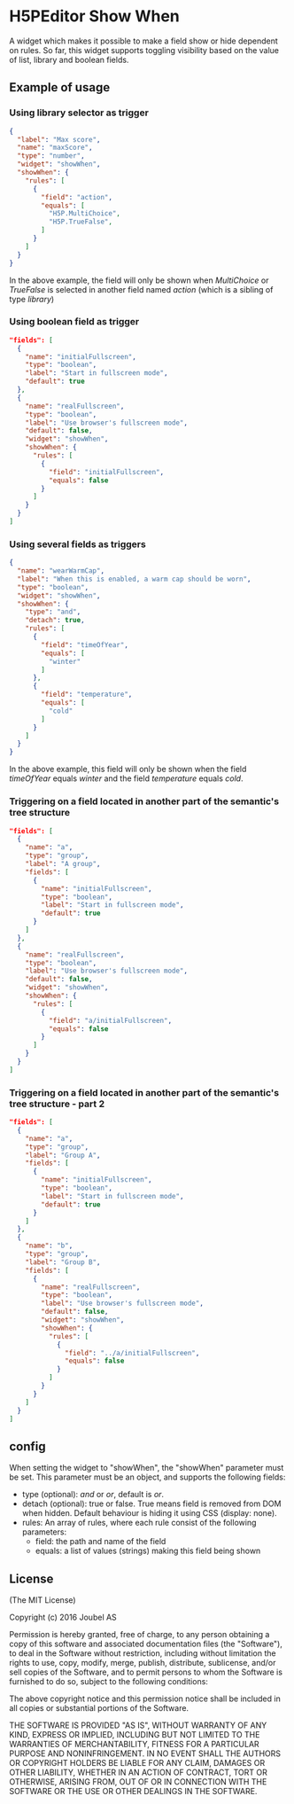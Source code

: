 H5PEditor Show When
==========

A widget which makes it possible to make a field show or hide dependent on rules. So far, this widget supports toggling visibility based on the value of list, library and boolean fields.

## Example of usage
### Using library selector as trigger
```json
{
  "label": "Max score",
  "name": "maxScore",
  "type": "number",
  "widget": "showWhen",
  "showWhen": {
    "rules": [
      {
        "field": "action",
        "equals": [
          "H5P.MultiChoice",
          "H5P.TrueFalse",
        ]
      }
    ]
  }
}
```
In the above example, the field will only be shown when *MultiChoice* or *TrueFalse* is selected in another field named *action* (which is a sibling of type *library*)

### Using boolean field as trigger
```json
"fields": [
  {
    "name": "initialFullscreen",
    "type": "boolean",
    "label": "Start in fullscreen mode",
    "default": true
  },
  {
    "name": "realFullscreen",
    "type": "boolean",
    "label": "Use browser's fullscreen mode",
    "default": false,
    "widget": "showWhen",
    "showWhen": {
      "rules": [
        {
          "field": "initialFullscreen",
          "equals": false
        }
      ]
    }
  }
]
```

### Using several fields as triggers
```json
{
  "name": "wearWarmCap",
  "label": "When this is enabled, a warm cap should be worn",
  "type": "boolean",
  "widget": "showWhen",
  "showWhen": {
    "type": "and",
    "detach": true,
    "rules": [
      {
        "field": "timeOfYear",
        "equals": [
          "winter"
        ]
      },
      {
        "field": "temperature",
        "equals": [
          "cold"
        ]
      }
    ]
  }
}
```
In the above example, this field will only be shown when the field *timeOfYear* equals *winter* and the field *temperature* equals *cold*.

### Triggering on a field located in another part of the semantic's tree structure
```json
"fields": [
  {
    "name": "a",
    "type": "group",
    "label": "A group",
    "fields": [
      {
        "name": "initialFullscreen",
        "type": "boolean",
        "label": "Start in fullscreen mode",
        "default": true
      }
    ]
  },
  {
    "name": "realFullscreen",
    "type": "boolean",
    "label": "Use browser's fullscreen mode",
    "default": false,
    "widget": "showWhen",
    "showWhen": {
      "rules": [
        {
          "field": "a/initialFullscreen",
          "equals": false
        }
      ]
    }
  }
]
```

### Triggering on a field located in another part of the semantic's tree structure - part 2
```json
"fields": [
  {
    "name": "a",
    "type": "group",
    "label": "Group A",
    "fields": [
      {
        "name": "initialFullscreen",
        "type": "boolean",
        "label": "Start in fullscreen mode",
        "default": true
      }
    ]
  },
  {
    "name": "b",
    "type": "group",
    "label": "Group B",
    "fields": [
      {
        "name": "realFullscreen",
        "type": "boolean",
        "label": "Use browser's fullscreen mode",
        "default": false,
        "widget": "showWhen",
        "showWhen": {
          "rules": [
            {
              "field": "../a/initialFullscreen",
              "equals": false
            }
          ]
        }
      }
    ]
  }
]
```

## config
When setting the widget to "showWhen", the "showWhen" parameter must be set. This parameter must be an object, and supports the following fields:
- type (optional): *and* or *or*, default is *or*.
- detach (optional): true or false. True means field is removed from DOM when hidden. Default behaviour is hiding it using CSS (display: none).
- rules: An array of rules, where each rule consist of the following parameters:
  - field: the path and name of the field
  - equals: a list of values (strings) making this field being shown

## License

(The MIT License)

Copyright (c) 2016 Joubel AS

Permission is hereby granted, free of charge, to any person obtaining a copy of this software and associated documentation files (the "Software"), to deal in the Software without restriction, including without limitation the rights to use, copy, modify, merge, publish, distribute, sublicense, and/or sell copies of the Software, and to permit persons to whom the Software is furnished to do so, subject to the following conditions:

The above copyright notice and this permission notice shall be included in all copies or substantial portions of the Software.

THE SOFTWARE IS PROVIDED "AS IS", WITHOUT WARRANTY OF ANY KIND, EXPRESS OR IMPLIED, INCLUDING BUT NOT LIMITED TO THE WARRANTIES OF MERCHANTABILITY, FITNESS FOR A PARTICULAR PURPOSE AND NONINFRINGEMENT. IN NO EVENT SHALL THE AUTHORS OR COPYRIGHT HOLDERS BE LIABLE FOR ANY CLAIM, DAMAGES OR OTHER LIABILITY, WHETHER IN AN ACTION OF CONTRACT, TORT OR OTHERWISE, ARISING FROM, OUT OF OR IN CONNECTION WITH THE SOFTWARE OR THE USE OR OTHER DEALINGS IN THE SOFTWARE.
